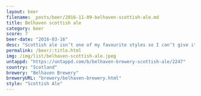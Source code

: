 ```yaml
---
layout: beer
filename: _posts/beer/2016-11-09-belhaven-scottish-ale.md
title: Belhaven scottish ale
category: beer
score: 7
beer-date: "2016-03-16"
desc: "Scottish ale isn’t one of my favourite styles so I can’t give it a top rating"
permalink: /beer/:title.html
img: /img/list/belhaven-scottish-ale.jpeg
untappd: "https://untappd.com/b/belhaven-brewery-scottish-ale/2247"
country: "Scotland"
brewery: "Belhaven Brewery"
breweryURL: "brewery/belhaven-brewery.html"
style: "Scottish Ale"
---
```

